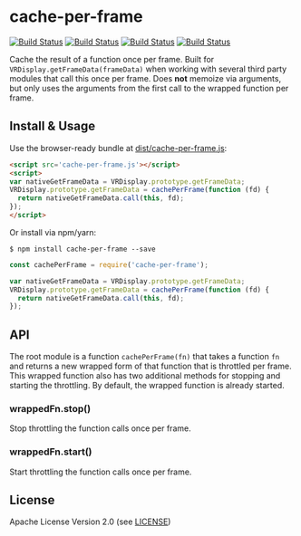 # cache-per-frame

[![Build Status](http://img.shields.io/travis/jsantell/cache-per-frame.svg?style=flat-square)](https://travis-ci.org/jsantell/cache-per-frame)
[![Build Status](http://img.shields.io/npm/v/cache-per-frame.svg?style=flat-square)](https://www.npmjs.org/package/cache-per-frame)
[![Build Status](http://img.shields.io/npm/dt/cache-per-frame.svg?style=flat-square)](https://www.npmjs.org/package/cache-per-frame)
[![Build Status](http://img.shields.io/npm/l/cache-per-frame.svg?style=flat-square)](https://www.npmjs.org/package/cache-per-frame)

Cache the result of a function once per frame. Built for `VRDisplay.getFrameData(frameData)`
when working with several third party modules that call this once per frame. Does **not**
memoize via arguments, but only uses the arguments from the first call to the wrapped
function per frame.

## Install & Usage

Use the browser-ready bundle at [dist/cache-per-frame.js]:

```html
<script src='cache-per-frame.js'></script>
<script>
var nativeGetFrameData = VRDisplay.prototype.getFrameData;
VRDisplay.prototype.getFrameData = cachePerFrame(function (fd) {
  return nativeGetFrameData.call(this, fd);
});
</script>
```

Or install via npm/yarn:

`$ npm install cache-per-frame --save`

```js
const cachePerFrame = require('cache-per-frame');

var nativeGetFrameData = VRDisplay.prototype.getFrameData;
VRDisplay.prototype.getFrameData = cachePerFrame(function (fd) {
  return nativeGetFrameData.call(this, fd);
});
```

## API

The root module is a function `cachePerFrame(fn)` that takes a function `fn` and returns
a new wrapped form of that function that is throttled per frame. This wrapped function
also has two additional methods for stopping and starting the throttling. By default,
the wrapped function is already started.

### wrappedFn.stop()

Stop throttling the function calls once per frame.

### wrappedFn.start()

Start throttling the function calls once per frame.

## License

Apache License Version 2.0 (see [LICENSE])

[LICENSE]: LICENSE
[dist/cache-per-frame.js]: dist/cache-per-frame.js
